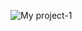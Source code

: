 ![My project-1](https://user-images.githubusercontent.com/97213130/201453118-fca2088b-2310-4a1b-81cf-027b2392d4b1.png)
